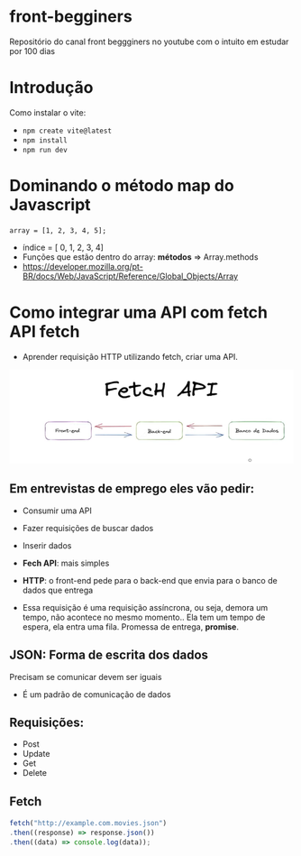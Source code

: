 # front-begginers
Repositório do canal front beggginers no youtube com o intuito em estudar por 100 dias 

# Introdução 
Como instalar o vite: 
- `npm create vite@latest`
- `npm install`
- `npm run dev`

# Dominando o método map do Javascript 
`array = [1, 2, 3, 4, 5]; `
- índice = [ 0, 1, 2, 3, 4]
- Funções que estão dentro do array: **métodos** => Array.methods
- https://developer.mozilla.org/pt-BR/docs/Web/JavaScript/Reference/Global_Objects/Array 

# Como integrar uma API com fetch API fetch
- Aprender requisição HTTP utilizando fetch, criar uma API. 

![imagem-markdown](./3-API/fetch-api.png)

## Em entrevistas de emprego eles vão pedir:
- Consumir uma API 
- Fazer requisições de buscar dados 
- Inserir dados 


- **Fech API**: mais simples
- **HTTP**: o front-end pede para o back-end que envia para o banco de dados que entrega 
- Essa requisição é uma requisição assíncrona, ou seja, demora um tempo, não acontece no mesmo momento.. Ela tem um tempo de espera, ela entra uma fila. Promessa de entrega, **promise**. 

## JSON: Forma de escrita dos dados
Precisam se comunicar devem ser iguais 
- É um padrão de comunicação de dados 

## Requisições: 
 - Post 
 - Update
 - Get 
 - Delete 

 ## Fetch 
 ```js
 fetch("http://example.com.movies.json")
 .then((response) => response.json())
 .then((data) => console.log(data)); 
 ```